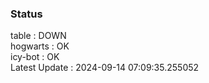 ### Status


table : DOWN  
hogwarts : OK  
icy-bot : OK  
Latest Update : 2024-09-14 07:09:35.255052
